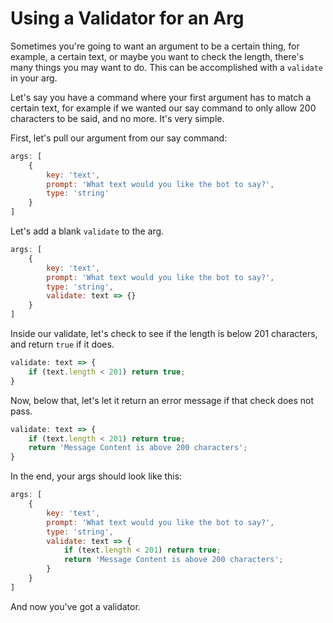 # Using a Validator for an Arg

Sometimes you're going to want an argument to be a certain thing, for example, a certain text, or maybe you want to check the length, there's many things you may want to do. This can be accomplished with a `validate` in your arg.

Let's say you have a command where your first argument has to match a certain text, for example if we wanted our say command to only allow 200 characters to be said, and no more. It's very simple.

First, let's pull our argument from our say command:

```js
args: [
    {
        key: 'text',
        prompt: 'What text would you like the bot to say?',
        type: 'string'
    }
]
```

Let's add a blank `validate` to the arg.

```js
args: [
    {
        key: 'text',
        prompt: 'What text would you like the bot to say?',
        type: 'string',
        validate: text => {}
    }
]
```

Inside our validate, let's check to see if the length is below 201 characters, and return `true` if it does.

```js
validate: text => {
    if (text.length < 201) return true;
}
```

Now, below that, let's let it return an error message if that check does not pass.

```js
validate: text => {
    if (text.length < 201) return true;
    return 'Message Content is above 200 characters';
}
```

In the end, your args should look like this:

```js
args: [
    {
        key: 'text',
        prompt: 'What text would you like the bot to say?',
        type: 'string',
        validate: text => {
            if (text.length < 201) return true;
            return 'Message Content is above 200 characters';
        }    
    }
]
```

And now you've got a validator.


